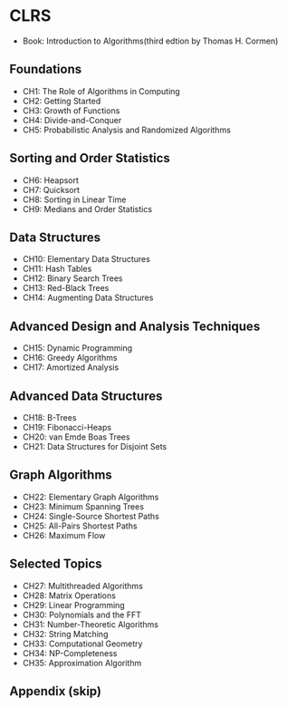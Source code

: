 # CLRS
- Book: Introduction to Algorithms(third edtion by Thomas H. Cormen)

## Foundations
- CH1: The Role of Algorithms in Computing
- CH2: Getting Started
- CH3: Growth of Functions
- CH4: Divide-and-Conquer
- CH5: Probabilistic Analysis and Randomized Algorithms
## Sorting and Order Statistics
- CH6: Heapsort
- CH7: Quicksort
- CH8: Sorting in Linear Time
- CH9: Medians and Order Statistics
## Data Structures
- CH10: Elementary Data Structures
- CH11: Hash Tables
- CH12: Binary Search Trees
- CH13: Red-Black Trees
- CH14: Augmenting Data Structures
## Advanced Design and Analysis Techniques
- CH15: Dynamic Programming
- CH16: Greedy Algorithms
- CH17: Amortized Analysis
## Advanced Data Structures
- CH18: B-Trees
- CH19: Fibonacci-Heaps
- CH20: van Emde Boas Trees
- CH21: Data Structures for Disjoint Sets
## Graph Algorithms
- CH22: Elementary Graph Algorithms
- CH23: Minimum Spanning Trees
- CH24: Single-Source Shortest Paths
- CH25: All-Pairs Shortest Paths
- CH26: Maximum Flow
## Selected Topics
- CH27: Multithreaded Algorithms
- CH28: Matrix Operations
- CH29: Linear Programming
- CH30: Polynomials and the FFT
- CH31: Number-Theoretic Algorithms
- CH32: String Matching
- CH33: Computational Geometry
- CH34: NP-Completeness
- CH35: Approximation Algorithm
## Appendix (skip)
